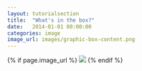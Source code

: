 ```yaml
---
layout: tutorialsection
title:  "What's in the box?"
date:   2014-01-01 00:00:00
categories: image
image_url: images/graphic-box-content.png
---
```


{% if page.image_url %}
<img src="{{ page.image_url }}">
{% endif %}